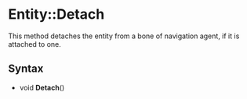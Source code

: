 # Entity::Detach #
This method detaches the entity from a bone of navigation agent, if it is attached to one.

## Syntax ##
- void **Detach**()